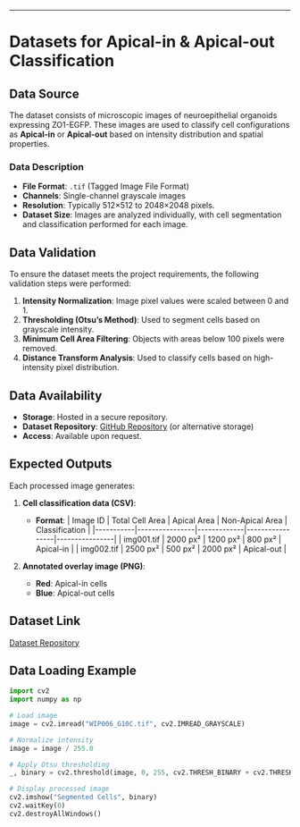 
---
# Datasets for Apical-in & Apical-out Classification

## Data Source
The dataset consists of microscopic images of neuroepithelial organoids expressing ZO1-EGFP. These images are used to classify cell configurations as **Apical-in** or **Apical-out** based on intensity distribution and spatial properties.

### Data Description
- **File Format**: `.tif` (Tagged Image File Format)
- **Channels**: Single-channel grayscale images
- **Resolution**: Typically 512×512 to 2048×2048 pixels.
- **Dataset Size**: Images are analyzed individually, with cell segmentation and classification performed for each image.

## Data Validation
To ensure the dataset meets the project requirements, the following validation steps were performed:
1. **Intensity Normalization**: Image pixel values were scaled between 0 and 1.
2. **Thresholding (Otsu’s Method)**: Used to segment cells based on grayscale intensity.
3. **Minimum Cell Area Filtering**: Objects with areas below 100 pixels were removed.
4. **Distance Transform Analysis**: Used to classify cells based on high-intensity pixel distribution.

## Data Availability
- **Storage**: Hosted in a secure repository.
- **Dataset Repository**: [GitHub Repository](https://github.com/your-repo/dataset) (or alternative storage)
- **Access**: Available upon request.

## Expected Outputs
Each processed image generates:
1. **Cell classification data (CSV)**:
   - **Format**:
     | Image ID  | Total Cell Area | Apical Area | Non-Apical Area | Classification |
     |-----------|----------------|-------------|-----------------|----------------|
     | img001.tif | 2000 px²       | 1200 px²    | 800 px²         | Apical-in      |
     | img002.tif | 2500 px²       | 500 px²     | 2000 px²        | Apical-out     |

2. **Annotated overlay image (PNG)**:
   - **Red**: Apical-in cells
   - **Blue**: Apical-out cells

## Dataset Link
[Dataset Repository](https://drive.google.com/drive/folders/1BQfEPOGwbs7HZ4LrA8J9Dg5OJGxggvci?usp=drive_link)

## Data Loading Example
```python
import cv2
import numpy as np

# Load image
image = cv2.imread("WIP006_G10C.tif", cv2.IMREAD_GRAYSCALE)

# Normalize intensity
image = image / 255.0

# Apply Otsu thresholding
_, binary = cv2.threshold(image, 0, 255, cv2.THRESH_BINARY + cv2.THRESH_OTSU)

# Display processed image
cv2.imshow("Segmented Cells", binary)
cv2.waitKey(0)
cv2.destroyAllWindows()
